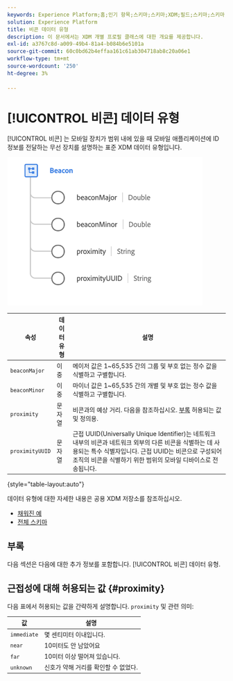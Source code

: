 ```yaml
---
keywords: Experience Platform;홈;인기 항목;스키마;스키마;XDM;필드;스키마;스키마;비콘;상호 작용 세부 정보;데이터 유형;데이터 유형;데이터 유형;
solution: Experience Platform
title: 비콘 데이터 유형
description: 이 문서에서는 XDM 개별 프로필 클래스에 대한 개요를 제공합니다.
exl-id: a3767c8d-a009-49b4-81a4-b084b6e5101a
source-git-commit: 60c0bd62b4effaa161c61ab304718ab8c20a06e1
workflow-type: tm+mt
source-wordcount: '250'
ht-degree: 3%

---
```


# [!UICONTROL 비콘] 데이터 유형

[!UICONTROL 비콘] 는 모바일 장치가 범위 내에 있을 때 모바일 애플리케이션에 ID 정보를 전달하는 무선 장치를 설명하는 표준 XDM 데이터 유형입니다.

<img src="../images/data-types/beacon.png" width="450" /><br />

| 속성 | 데이터 유형 | 설명 |
| --- | --- | --- |
| `beaconMajor` | 이중 | 메이저 값은 1~65,535 간의 그룹 및 부호 없는 정수 값을 식별하고 구별합니다. |
| `beaconMinor` | 이중 | 마이너 값은 1~65,535 간의 개별 및 부호 없는 정수 값을 식별하고 구별합니다. |
| `proximity` | 문자열 | 비콘과의 예상 거리. 다음을 참조하십시오. [부록](#proximity) 허용되는 값 및 정의용. |
| `proximityUUID` | 문자열 | 근접 UUID(Universally Unique Identifier)는 네트워크 내부의 비콘과 네트워크 외부의 다른 비콘을 식별하는 데 사용되는 특수 식별자입니다. 근접 UUID는 비콘으로 구성되어 조직의 비콘을 식별하기 위한 범위의 모바일 디바이스로 전송됩니다. |

{style="table-layout:auto"}

데이터 유형에 대한 자세한 내용은 공용 XDM 저장소를 참조하십시오.

* [채워진 예](https://github.com/adobe/xdm/blob/master/components/datatypes/deprecated/beacon-interaction-details.example.1.json)
* [전체 스키마](https://github.com/adobe/xdm/blob/master/components/datatypes/deprecated/beacon-interaction-details.schema.json)

## 부록

다음 섹션은 다음에 대한 추가 정보를 포함합니다. [!UICONTROL 비콘] 데이터 유형.

## 근접성에 대해 허용되는 값 {#proximity}

다음 표에서 허용되는 값을 간략하게 설명합니다. `proximity` 및 관련 의미:

| 값 | 설명 |
| --- | --- |
| `immediate` | 몇 센티미터 이내입니다. |
| `near` | 10미터도 안 남았어요 |
| `far` | 10미터 이상 떨어져 있습니다. |
| `unknown` | 신호가 약해 거리를 확인할 수 없었다. |
